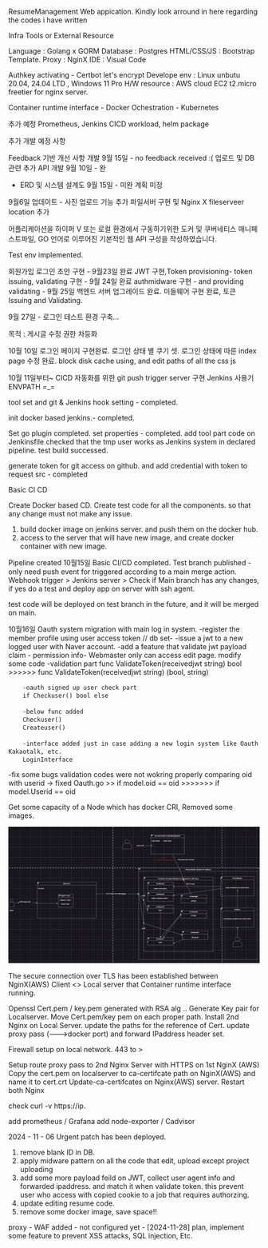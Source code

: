 ResumeManagement Web appication.
Kindly look arround in here regarding the codes i have written

Infra Tools or External Resource

Language : Golang x GORM
Database : Postgres
HTML/CSS/JS : Bootstrap Template.
Proxy : NginX
IDE : Visual Code

Authkey activating - Certbot let's encrypt
Develope env : Linux unbutu 20.04, 24.04 LTD , Windows 11 Pro
H/W resource : AWS cloud EC2 t2.micro freetier for nginx server.

Container runtime interface - Docker
Ochestration - Kubernetes

추가 예정 
Prometheus, Jenkins CICD workload, helm package

추가 개발 예정 사항

Feedback 기반 개선 사항 개발 9월 15일 - no feedback received  :( 
업로드 및 DB관련 추가 API 개발 9월 10일 - 완
- ERD 및 시스템 설계도 9월 15일 - 미완 계획 미정


9월6일 업데이트 - 사진 업로드 기능 추가 파일서버 구현 및 Nginx X fileserveer location 추가 



어플리케이션을 하이퍼 V 또는 로컬 환경에서 구동하기위한 도커 및 쿠버네티스 매니페스트파일, GO 언어로 이루어진 기본적인 웹 API 구성을 작성하였습니다.


Test env implemented.

회원가입 로그인 초안 구현 - 9월23일 완료 
JWT 구현,Token provisioning-  token issuing, validating 구현 - 9월 24일 완료
authmidware 구현 -  and providing validating - 9월 25일 백엔드 서버 업그레이드 완료.
미들웨어 구현 완료, 토큰 Issuing and Validating. 

9월 27일 - 로그인 테스트 환경 구축...


목적 : 게시글 수정 권한 차등화

10월 10일
로그인 페이지 구현완료.
로그인 상태 별 쿠기 셋.
로그인 상태에 따른 index page 수정 완료.
block disk cache using, and edit paths of all the css js 


10월 11일부터~ CICD 자동화를 위한 git push trigger server 구현
Jenkins 사용기
ENVPATH =_= 

tool set and git & Jenkins hook setting - completed.

init docker based jenkins.- completed.

Set go plugin completed. set properties - completed.
add tool part code on Jenkinsfile
checked that the tmp user works as Jenkins system in declared pipeline.
test build successed.

generate token for git access on github. and add credential with token to request src - completed


Basic CI CD 

Create Docker based CD.
Create test code for all the components.
so that any change must not make any issue. 

1. build docker image on jenkins server. and push them on the docker hub.
2. access to the server that will have new image, and create docker container with new image. 

Pipeline created
10월15일 Basic CI/CD completed.
Test branch published - 
only need push event for triggered according to a main merge action.
Webhook trigger > Jenkins server > Check if Main branch has any changes, if yes do a test and deploy app on server with ssh agent.

test code will be deployed on test branch in the future, and it will be merged on main.

10월16일
Oauth system migration with main log in system.
-register the member profile using user access token // db set-
-issue a jwt to a new logged user with Naver account.
-add a feature that validate jwt payload claim -
    permission info- Webmaster only can access edit page.
    modify some code
        -validation part
        func ValidateToken(receivedjwt string) bool >>>>>> func ValidateToken(receivedjwt string) (bool, string)
        
        -oauth signed up user check part
        if Checkuser() bool else 

        -below func added
        Checkuser()
        Createuser()

        -interface added just in case adding a new login system like Oauth Kakaotalk, etc. 
        LoginInterface

-fix some bugs
    validation codes were not wokring properly
    comparing oid with userid -> fixed
        Oauth.go >>
        if model.oid == oid  >>>>>>> if model.Userid == oid

Get some capacity of a Node which has docker CRI, Removed some images.

![diagram](image-2.png)




The secure connection over TLS has been established between NginX(AWS) Client <> Local server that Container runtime interface running.

Openssl Cert.pem / key.pem generated with RSA alg .. Generate Key pair for Localserver.
Move Cert.pem/key pem on each proper path.
Install 2nd Nginx on Local Server. update the paths for the reference of Cert. update proxy pass (--->docker port) and forward IPaddress header set.

Firewall setup on local network. 443 to > 

Setup route proxy pass to 2nd Nginx Server with HTTPS on 1st NginX (AWS)
Copy the cert.pem on localserver to ca-certifcate path on NginX(AWS) and name it to cert.crt
Update-ca-certifcates on Nginx(AWS) server.
Restart both Nginx

check curl -v https://ip.


add prometheus / Grafana
add node-exporter / Cadvisor

2024 - 11 - 06  Urgent patch has been deployed.
1. remove blank ID in DB.
2. apply midware pattern on all the code that edit, upload except project uploading
3. add some more payload feild on JWT, collect user agent info and forwarded ipaddress. and match it when validate token.
   this prevent user who access with copied cookie to a job that requires authorzing.
4. update editing resume code.
5. remove some docker image, save space!!

proxy - WAF added - not configured yet - [2024-11-28]
plan, implement some feature to prevent XSS attacks, SQL injection, Etc.

